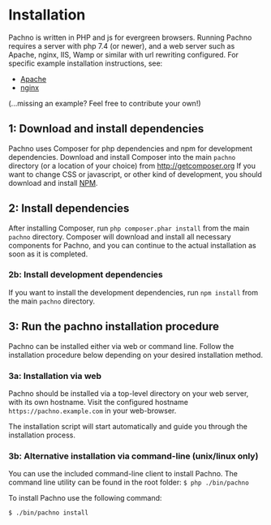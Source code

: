 # Installation
Pachno is written in PHP and js for evergreen browsers. Running Pachno requires a server with php 7.4 (or newer), and a web server such as
Apache, nginx, IIS, Wamp or similar with url rewriting configured. For specific example installation instructions, see:
* [Apache](examples/apache.md)
* [nginx](examples/nginx.md)

(...missing an example? Feel free to contribute your own!)

## 1: Download and install dependencies
Pachno uses Composer for php dependencies and npm for development dependencies.
Download and install Composer into the main `pachno` directory (or a location of your choice) from http://getcomposer.org
If you want to change CSS or javascript, or other kind of development, you should download and install [NPM](https://nodejs.org).

## 2: Install dependencies
After installing Composer, run `php composer.phar install` from the 
main `pachno` directory. Composer will download and install all necessary components for Pachno, 
and you can continue to the actual installation as soon as it is completed.

### 2b: Install development dependencies
If you want to install the development dependencies, run `npm install` from the main `pachno` directory.

## 3: Run the pachno installation procedure
Pachno can be installed either via web or command line. 
Follow the installation procedure below depending on your desired installation method.

### 3a: Installation via web
Pachno should be installed via a top-level directory on your web server, with its own hostname.
Visit the configured hostname `https://pachno.example.com` in your web-browser.

The installation script will start automatically and guide you through the
installation process.

### 3b: Alternative installation via command-line (unix/linux only)

You can use the included command-line client to install Pachno.
The command line utility can be found in the root folder: `$ php ./bin/pachno`

To install Pachno use the following command:
```
$ ./bin/pachno install
```
